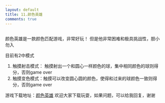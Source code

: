 ```yaml
---
layout: default
title: 11.颜色英雄
comments: true
---
```

##
颜色英雄是一款颜色匹配游戏，非常好玩！ 但是他非常困难和极具挑战性，胆小勿入

目前有2中模式
1. 触摸射击模式： 触摸射出一个和圆心一样颜色的球，集中相同颜色的球则得分，否则game over
2. 触摸变色模式：触摸可以改变圆心圆的颜色，使得和过来的球颜色一致则得分，否则game over

游戏下载地址：[颜色英雄](https://itunes.apple.com/app/id1173743482) 欢迎大家下载玩耍，如果问题，可以给我回复，谢谢

